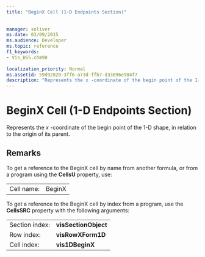 ```yaml
---
title: "BeginX Cell (1-D Endpoints Section)"
 
 
manager: soliver
ms.date: 03/09/2015
ms.audience: Developer
ms.topic: reference
f1_keywords:
- Vis_DSS.chm90
 
localization_priority: Normal
ms.assetid: 59d92820-3ff6-a73d-ffb7-d33096e904f7
description: "Represents the x -coordinate of the begin point of the 1-D shape, in relation to the origin of its parent."
---
```


# BeginX Cell (1-D Endpoints Section)

Represents the  *x*  -coordinate of the begin point of the 1-D shape, in relation to the origin of its parent. 
  
## Remarks

To get a reference to the BeginX cell by name from another formula, or from a program using the **CellsU** property, use: 
  
|||
|:-----|:-----|
| Cell name:  <br/> | BeginX  <br/> |
   
To get a reference to the BeginX cell by index from a program, use the **CellsSRC** property with the following arguments: 
  
|||
|:-----|:-----|
| Section index:  <br/> |**visSectionObject** <br/> |
| Row index:  <br/> |**visRowXForm1D** <br/> |
| Cell index:  <br/> |**vis1DBeginX** <br/> |
   

